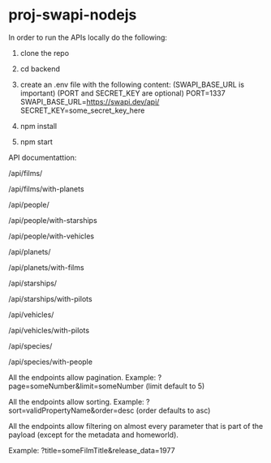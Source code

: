 # proj-swapi-nodejs

In order to run the APIs locally do the following:

1. clone the repo

2. cd backend

3. create an .env file with the following content: (SWAPI_BASE_URL is important) (PORT and SECRET_KEY are optional)
PORT=1337
SWAPI_BASE_URL=https://swapi.dev/api/
SECRET_KEY=some_secret_key_here

4. npm install

5. npm start


API documentattion:

/api/films/

/api/films/with-planets

/api/people/

/api/people/with-starships

/api/people/with-vehicles

/api/planets/

/api/planets/with-films

/api/starships/

/api/starships/with-pilots

/api/vehicles/

/api/vehicles/with-pilots

/api/species/

/api/species/with-people

All the endpoints allow pagination. Example: ?page=someNumber&limit=someNumber (limit default to 5)

All the endpoints allow sorting. Example: ?sort=validPropertyName&order=desc (order defaults to asc)

All the endpoints allow filtering on almost every parameter that is part of the payload (except for the metadata and homeworld).

Example: ?title=someFilmTitle&release_data=1977